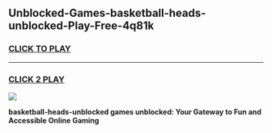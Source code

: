 
## Unblocked-Games-basketball-heads-unblocked-Play-Free-4q81k
<h3>
<a href="https://premium76.site?title=basketball-heads-unblocked&ref=19M">CLICK TO PLAY</a></h3>
<hr>

<h3>
<a href="https://premium76.site?title=basketball-heads-unblocked&ref=19M">CLICK 2 PLAY</a>
  
</h3>

<a href="https://premium76.site?title=basketball-heads-unblocked&ref=19M"><img src="https://clearcache.store/games.png"></a>


**basketball-heads-unblocked games unblocked: Your Gateway to Fun and Accessible Online Gaming**
